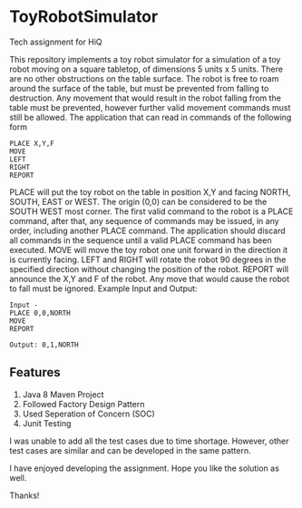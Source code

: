 # ToyRobotSimulator
Tech assignment for HiQ

This repository implements a toy robot simulator for a simulation of a toy robot moving on a square tabletop, of dimensions 5 units x 5 units.
There are no other obstructions on the table surface.
The robot is free to roam around the surface of the table, but must be prevented from falling to destruction. Any movement that would result in the robot falling from the table must be prevented, however further valid movement commands must still be allowed.
The application that can read in commands of the following form
```
PLACE X,Y,F
MOVE
LEFT
RIGHT
REPORT
```
PLACE will put the toy robot on the table in position X,Y and facing NORTH, SOUTH, EAST or WEST.
The origin (0,0) can be considered to be the SOUTH WEST most corner.
The first valid command to the robot is a PLACE command, after that, any sequence of commands may be issued, in any order, including another PLACE command. The application should discard all commands in the sequence until a valid PLACE command has been executed.
MOVE will move the toy robot one unit forward in the direction it is currently facing.
LEFT and RIGHT will rotate the robot 90 degrees in the specified direction without changing the position of the robot.
REPORT will announce the X,Y and F of the robot.
Any move that would cause the robot to fall must be ignored.
Example Input and Output:
```
Input - 
PLACE 0,0,NORTH
MOVE
REPORT

Output: 0,1,NORTH
```
## Features

1. Java 8 Maven Project
2. Followed Factory Design Pattern
3. Used Seperation of Concern (SOC)
4. Junit Testing

I was unable to add all the test cases due to time shortage. However, other test cases are similar and can be developed in the same pattern.

I have enjoyed developing the assignment. Hope you like the solution as well.

Thanks!


